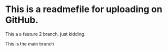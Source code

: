 # This is a readmefile for uploading on GitHub.
This a a feature 2 branch. just kidding.

This is the main branch

